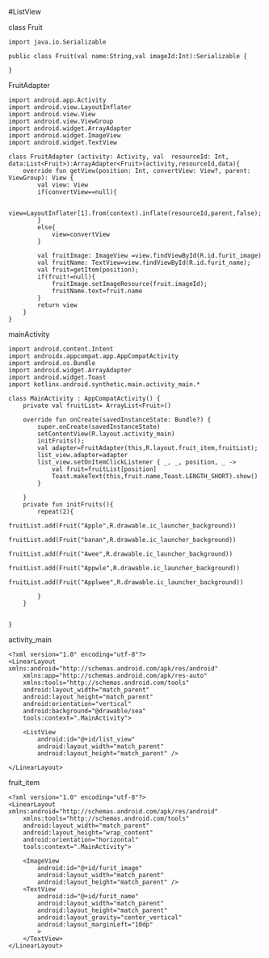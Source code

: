 #ListView

class Fruit


	import java.io.Serializable
	
	public class Fruit(val name:String,val imageId:Int):Serializable {
	
	}


FruitAdapter
	
	import android.app.Activity
	import android.view.LayoutInflater
	import android.view.View
	import android.view.ViewGroup
	import android.widget.ArrayAdapter
	import android.widget.ImageView
	import android.widget.TextView
	
	class FruitAdapter (activity: Activity, val  resourceId: Int, data:List<Fruit>):ArrayAdapter<Fruit>(activity,resourceId,data){
	    override fun getView(position: Int, convertView: View?, parent: ViewGroup): View {
	        val view: View
	        if(convertView==null){
	
	            view=LayoutInflater[1].from(context).inflate(resourceId,parent,false);
	        }
	        else{
	            view=convertView
	        }
	
	        val fruitImage: ImageView =view.findViewById(R.id.furit_image)
	        val fruitName: TextView=view.findViewById(R.id.furit_name);
	        val fruit=getItem(position);
	        if(fruit!=null){
	            fruitImage.setImageResource(fruit.imageId);
	            fruitName.text=fruit.name
	        }
	        return view
	    }
	}

mainActivity


	import android.content.Intent
	import androidx.appcompat.app.AppCompatActivity
	import android.os.Bundle
	import android.widget.ArrayAdapter
	import android.widget.Toast
	import kotlinx.android.synthetic.main.activity_main.*
	
	class MainActivity : AppCompatActivity() {
	    private val fruitList= ArrayList<Fruit>()
	
	    override fun onCreate(savedInstanceState: Bundle?) {
	        super.onCreate(savedInstanceState)
	        setContentView(R.layout.activity_main)
	        initFruits();
	        val adapter=FruitAdapter(this,R.layout.fruit_item,fruitList);
	        list_view.adapter=adapter
	        list_view.setOnItemClickListener { _, _, position, _ ->
	            val fruit=fruitList[position]
	            Toast.makeText(this,fruit.name,Toast.LENGTH_SHORT).show()
	        }
	
	    }
	    private fun initFruits(){
	        repeat(2){
	            fruitList.add(Fruit("Apple",R.drawable.ic_launcher_background))
	            fruitList.add(Fruit("banan",R.drawable.ic_launcher_background))
	            fruitList.add(Fruit("Awee",R.drawable.ic_launcher_background))
	            fruitList.add(Fruit("Appwle",R.drawable.ic_launcher_background))
	            fruitList.add(Fruit("Applwee",R.drawable.ic_launcher_background))
	
	        }
	    }
	
	    
	}


activity_main

	<?xml version="1.0" encoding="utf-8"?>
	<LinearLayout xmlns:android="http://schemas.android.com/apk/res/android"
	    xmlns:app="http://schemas.android.com/apk/res-auto"
	    xmlns:tools="http://schemas.android.com/tools"
	    android:layout_width="match_parent"
	    android:layout_height="match_parent"
	    android:orientation="vertical"
	    android:background="@drawable/sea"
	    tools:context=".MainActivity">
	
	    <ListView
	        android:id="@+id/list_view"
	        android:layout_width="match_parent"
	        android:layout_height="match_parent" />
	
	</LinearLayout>

fruit_item
	
	
	<?xml version="1.0" encoding="utf-8"?>
	<LinearLayout xmlns:android="http://schemas.android.com/apk/res/android"
	    xmlns:tools="http://schemas.android.com/tools"
	    android:layout_width="match_parent"
	    android:layout_height="wrap_content"
	    android:orientation="horizontal"
	    tools:context=".MainActivity">
	
	    <ImageView
	        android:id="@+id/furit_image"
	        android:layout_width="match_parent"
	        android:layout_height="match_parent" />
	    <TextView
	        android:id="@+id/furit_name"
	        android:layout_width="match_parent"
	        android:layout_height="match_parent"
	        android:layout_gravity="center_vertical"
	        android:layout_marginLeft="10dp"
	        >
	    </TextView>
	</LinearLayout>


